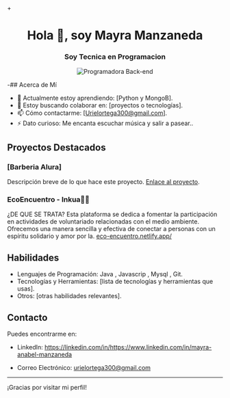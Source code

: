 +<h1 align="center">Hola 👋, soy Mayra Manzaneda</h1>
<h3 align="center">Soy Tecnica en Programacion</h3>

<p align="center">
  <img src="images/programadora-backend.png" alt="Programadora Back-end">
</p>

-## Acerca de Mí

- 🌱 Actualmente estoy aprendiendo: [Python y MongoB].
- 👯 Estoy buscando colaborar en: [proyectos o tecnologías].
- 📫 Cómo contactarme: [Urielortega300@gmail.com].
- ⚡ Dato curioso: Me encanta escuchar música y salir a pasear..

## Proyectos Destacados

### [Barberia Alura]
Descripción breve de lo que hace este proyecto. [Enlace al proyecto](https://github.com/tuusuario/nombre-del-proyecto-1).

### EcoEncuentro - Inkua🌱🌱
¿DE QUE SE TRATA?
Esta plataforma se dedica a fomentar la participación en actividades de voluntariado relacionadas con el medio ambiente. Ofrecemos una manera sencilla y efectiva de conectar a personas con un espíritu solidario y amor por la. [eco-encuentro.netlify.app/](https://github.com/mayhrina30/Proyecto_EcoEncuentro_inkua)


## Habilidades

- Lenguajes de Programación: Java , Javascrip , Mysql , Git.
- Tecnologías y Herramientas: [lista de tecnologías y herramientas que usas].
- Otros: [otras habilidades relevantes].

## Contacto

Puedes encontrarme en:
- LinkedIn: https://linkedin.com/in/https://www.linkedin.com/in/mayra-anabel-manzaneda

- Correo Electrónico: urielortega300@gmail.com

---

¡Gracias por visitar mi perfil! 
